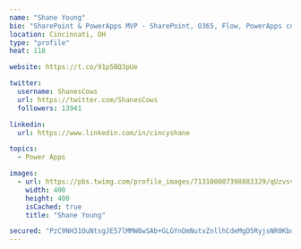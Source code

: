 ```yaml
---
name: "Shane Young"
bio: "SharePoint & PowerApps MVP - SharePoint, O365, Flow, PowerApps consulting? @PowerApps911 | Pure Snark? You found it."
location: Cincinnati, OH
type: "profile"
heat: 118

website: https://t.co/91p5BQ3pUe

twitter:
  username: ShanesCows
  url: https://twitter.com/ShanesCows
  followers: 13941

linkedin:
  url: https://www.linkedin.com/in/cincyshane

topics:
  - Power Apps

images:
  - url: https://pbs.twimg.com/profile_images/713100007398883329/qUzvsvQ3_400x400.jpg
    width: 400
    height: 400
    isCached: true
    title: "Shane Young"

secured: "PzC9NH31OuNtsgJE57lMMW8wSAb+GLGYnOmNutvZnllhCdeMgD5RyjsNR0KbqlA3aRt5uedKpTYYyyJPZdAEx10tr86vcUQ/LIb0oiX/yskxRs1QFjzb848Q4DVrvcwKHOw/OJ/JAcU59R/4SP7E3WQGzwUgfLKOHPpwAnQY4tTKxxhmTPtahLZqtH/N1FGw5OiQ1YT18BAmRnfJcw394aFH3i0l52xY0Ux8O3+dhZUBjuV8hyuRFy6u/r8N6Uy4zr4Tk22xKk0sO8gFk2+nilJqR70yWWfGcOKw8nPISkBvEFX0w+FcOz2lCRS9nkmuFDIBvgrrW38iwe1hPAc9l0GS/u1I4fLRW1LyCN5bN4nFDNTU6JIt6/GdCKTyGGVYfynb/xu+0PNUJU5jPheacQINCd1jt3m7f9RpFjxk6rs=;ufo1iLoXPkArj1vThjXz7A=="
---
```


